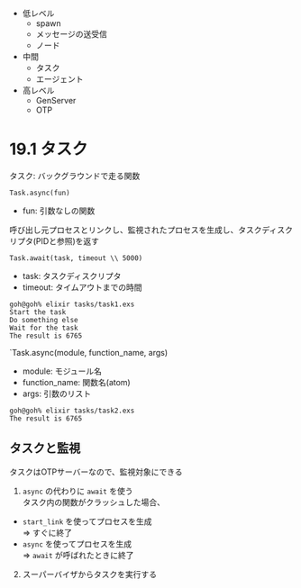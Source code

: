 - 低レベル
    - spawn
    - メッセージの送受信
    - ノード
- 中間
    - タスク
    - エージェント
- 高レベル
    - GenServer
    - OTP

# 19.1 タスク

タスク: バックグラウンドで走る関数

`Task.async(fun)`
- fun: 引数なしの関数

呼び出し元プロセスとリンクし、監視されたプロセスを生成し、タスクディスクリプタ(PIDと参照)を返す

`Task.await(task, timeout \\ 5000)`
- task: タスクディスクリプタ
- timeout: タイムアウトまでの時間

```
goh@goh% elixir tasks/task1.exs
Start the task
Do something else
Wait for the task
The result is 6765
```

`Task.async(module, function_name, args)
- module: モジュール名
- function_name: 関数名(atom)
- args: 引数のリスト

```
goh@goh% elixir tasks/task2.exs
The result is 6765
```

## タスクと監視

タスクはOTPサーバーなので、監視対象にできる

1. `async` の代わりに `await` を使う  
  タスク内の関数がクラッシュした場合、
  - `start_link` を使ってプロセスを生成  
      => すぐに終了
  - `async` を使ってプロセスを生成  
      => `await` が呼ばれたときに終了
2. スーパーバイザからタスクを実行する

